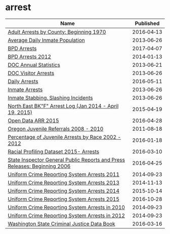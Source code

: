 # arrest

Name | Published
---- | ---------
[Adult Arrests by County: Beginning 1970](../datasets/rikd-mt35.md) | 2016&#x2011;04&#x2011;13
[Average Daily Inmate Population](../datasets/26ze-s5bx.md) | 2013&#x2011;06&#x2011;26
[BPD Arrests](../datasets/3i3v-ibrt.md) | 2017&#x2011;04&#x2011;07
[BPD Arrests 2012](../datasets/srkw-68js.md) | 2014&#x2011;01&#x2011;13
[DOC Annual Statistics](../datasets/wkaa-8g8b.md) | 2013&#x2011;06&#x2011;21
[DOC Visitor Arrests](../datasets/hm7r-w4y9.md) | 2013&#x2011;06&#x2011;26
[Daily Arrests](../datasets/xhwt-7h2h.md) | 2016&#x2011;05&#x2011;11
[Inmate Arrests](../datasets/d4uz-6jaw.md) | 2013&#x2011;06&#x2011;26
[Inmate Stabbing. Slashing Incidents](../datasets/hve5-8z68.md) | 2013&#x2011;06&#x2011;26
[North East BK"F" Arrest Log (Jan 2014 - April 19, 2015)](../datasets/x3n6-c9ys.md) | 2015&#x2011;04&#x2011;19
[Open Data ARR 2015](../datasets/d4vt-ypi8.md) | 2016&#x2011;04&#x2011;28
[Oregon Juvenile Referrals 2008 - 2010](../datasets/d83a-6mjc.md) | 2011&#x2011;08&#x2011;18
[Percentage of Juvenile Arrests by Race 2002 - 2012](../datasets/dpeg-hp5b.md) | 2016&#x2011;01&#x2011;18
[Racial Profiling Dataset 2015- Arrests](../datasets/vykk-upaj.md) | 2016&#x2011;03&#x2011;10
[State Inspector General Public Reports and Press Releases: Beginning 2006](../datasets/ptx6-hh79.md) | 2016&#x2011;04&#x2011;25
[Uniform Crime Reporting System Arrests 2011](../datasets/y6ag-cr8s.md) | 2014&#x2011;09&#x2011;23
[Uniform Crime Reporting System Arrests 2013](../datasets/6nkb-2jmc.md) | 2014&#x2011;11&#x2011;13
[Uniform Crime Reporting System Arrests 2014](../datasets/sx5z-cmf2.md) | 2015&#x2011;10&#x2011;14
[Uniform Crime Reporting System Arrests 2015](../datasets/r6vz-twt4.md) | 2016&#x2011;10&#x2011;28
[Uniform Crime Reporting System Arrests in 2010](../datasets/5zs7-ncqk.md) | 2014&#x2011;09&#x2011;23
[Uniform Crime Reporting System Arrests in 2012](../datasets/aemg-fyrd.md) | 2014&#x2011;09&#x2011;23
[Washington State Criminal Justice Data Book](../datasets/humt-chdg.md) | 2016&#x2011;03&#x2011;16

